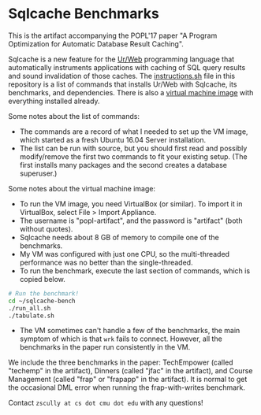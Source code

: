 # Sqlcache Benchmarks
This is the artifact accompanying the POPL'17 paper "A Program Optimization for Automatic Database Result Caching".

Sqlcache is a new feature for the [Ur/Web](http://www.impredicative.com/ur/) programming language that automatically instruments applications with caching of SQL query results and sound invalidation of those caches.
The [instructions.sh](https://github.com/vizziv/sqlcache-bench/blob/master/instructions.sh) file in this repository is a list of commands that installs Ur/Web with Sqlcache, its benchmarks, and dependencies.
There is also a [virtual machine image](https://www.dropbox.com/s/cqt181ab8svuff7/POPL%20Artifact.ova?dl=0) with everything installed already.

Some notes about the list of commands:

* The commands are a record of what I needed to set up the VM image, which started as a fresh Ubuntu 16.04 Server installation.
* The list can be run with source, but you should first read and possibly modify/remove the first two commands to fit your existing setup.
  (The first installs many packages and the second creates a database superuser.)

Some notes about the virtual machine image:

* To run the VM image, you need VirtualBox (or similar). To import it in VirtualBox, select File > Import Appliance.
* The username is "popl-artifact", and the password is "artifact" (both without quotes).
* Sqlcache needs about 8 GB of memory to compile one of the benchmarks.
* My VM was configured with just one CPU, so the multi-threaded performance was no better than the single-threaded.
* To run the benchmark, execute the last section of commands, which is copied below.
```bash
# Run the benchmark!
cd ~/sqlcache-bench
./run_all.sh
./tabulate.sh
```
* The VM sometimes can't handle a few of the benchmarks, the main symptom of which is that `wrk` fails to connect.
  However, all the benchmarks in the paper run consistently in the VM.

We include the three benchmarks in the paper: TechEmpower (called "techemp" in the artifact), Dinners (called "jfac" in the artifact), and Course Management (called "frap" or "frapapp" in the artifact). It is normal to get the occasional DML error when running the frap-with-writes benchmark.

Contact `zscully at cs dot cmu dot edu` with any questions!
